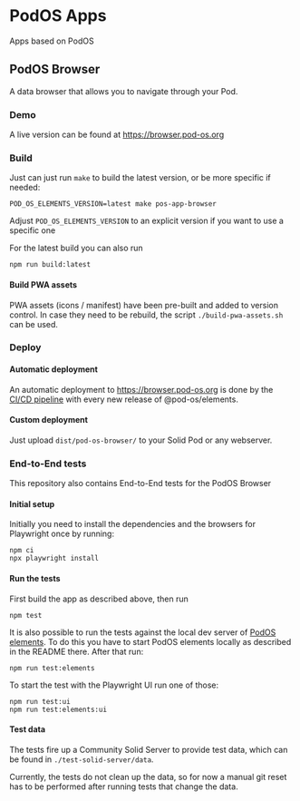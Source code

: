 # PodOS Apps

Apps based on PodOS

## PodOS Browser

A data browser that allows you to navigate through your Pod.

### Demo

A live version can be found at https://browser.pod-os.org

### Build

Just can just run `make` to build the latest version, or be more specific if needed:

```shell
POD_OS_ELEMENTS_VERSION=latest make pos-app-browser
```

Adjust `POD_OS_ELEMENTS_VERSION` to an explicit version if you want to use a
specific one

For the latest build you can also run

```shell
npm run build:latest
```

#### Build PWA assets

PWA assets (icons / manifest) have been pre-built and added to version control. In case they need to be rebuild, the script `./build-pwa-assets.sh` can be used.

### Deploy

#### Automatic deployment

An automatic deployment to https://browser.pod-os.org is done by the
[CI/CD pipeline](https://github.com/pod-os/PodOS/actions/workflows/ci-cd.yml)
with every new release of @pod-os/elements.

#### Custom deployment

Just upload `dist/pod-os-browser/` to your Solid Pod or any webserver.

### End-to-End tests

This repository also contains End-to-End tests for the PodOS Browser

#### Initial setup

Initially you need to install the dependencies and the browsers for Playwright
once by running:

```shell
npm ci
npx playwright install
```

#### Run the tests

First build the app as described above, then run

```shell
npm test
```

It is also possible to run the tests against the local dev server of [PodOS elements](../elements). To do this you have to start PodOS elements locally as described in the README there. After that run:

```shell
npm run test:elements
```

To start the test with the Playwright UI run one of those:

```shell
npm run test:ui
npm run test:elements:ui
```

#### Test data

The tests fire up a Community Solid Server to provide test data, which can be
found in `./test-solid-server/data`.

Currently, the tests do not clean up the data, so for now a manual git reset has to be performed after running tests that change the data.